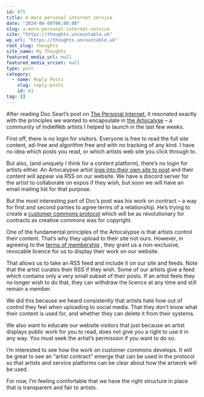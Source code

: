 ```yaml
---
id: 875
title: A more personal internet service
date: "2024-08-08T06:00:00"
slug: a-more-personal-internet-service
site: "https://thoughts.uncountable.uk"
wp_url: "https://thoughts.uncountable.uk"
root_slug: thoughts
site_name: My Thoughts
featured_media_url: null
featured_media_srcset: null
type: post
category:
  - name: Reply Posts
    slug: reply-posts
    id: 61
tag: []
---
```



<p>After reading Doc Searl&#8217;s post on <a href="https://doc.searls.com/2024/06/30/the-personal-internet/">The Personal Internet</a>, it resonated exactly with the principles we wanted to encapsulate in <a href="https://artocalypse.org/">the Artocalyse</a> &#8211; a community of IndieWeb artists I helped to launch in the last few weeks.</p>



<p>First off, there is no login for visitors.  Everyone is free to read the full site content, ad-free and algorithm free and with no tracking of any kind.  I have no idea which posts you read, or which artists web site you click through to.</p>



<p>But also, (and uniquely I think for a content platform), there&#8217;s no login for artists either.  An Artocalypse artist <a href="https://the.artocalypse.org/how-do-i-post-to-the-artocalypse/">logs into their own site to post</a> and their content will appear via RSS on our website.  We have a discord server for the artist to collaborate on expos if they wish, but soon we will have an email mailing list for that purpose.</p>



<p>But the most interesting part of Doc&#8217;s post was his work on contract &#8211; a way for first and second parties to agree terms of a relationship.  He&#8217;s trying to create a <a href="https://customercommons.org/">customer commons protocol</a> which will be as revolutionary for contracts as creative commons was for copyright.</p>



<p>One of the fundamental principles of the Artocalypse is that artists control their content.  That&#8217;s why they upload to their site not ours.  However, in agreeing to the <a href="https://the.artocalypse.org/terms-of-membership/">terms of membership</a> , they grant us a non-exclusive, revocable licence for us to display their work on our website.</p>



<p>That allows us to take an RSS feed and include it on our site and feeds.  Note that the artist curates their RSS if they wish.  Some of our artists give a feed which contains only a very small subset of their posts. If an artist feels they no longer wish to do that, they can withdraw the licence at any time and still remain a member.</p>



<p>We did this because we heard consistently that artists hate how out of control they feel when uploading to social media.  That they don&#8217;t know what their content is used for, and whether they can delete it from their systems.</p>



<p>We also want to educate our website visitors that just because an artist displays public work for you to read, does not give you a right to use it in any way.  You must seek the artist&#8217;s permission if you want to do so. </p>



<p>I&#8217;m interested to see how the work on customer commons develops.  It will be great to see an &#8220;artist contract&#8221; emerge that can be used in the protocol so that artists and service platforms can be clear about how the artwork will be used.</p>



<p>For now, I&#8217;m feeling comfortable that we have the right structure in place that is transparent and fair to artists.</p>



<p> </p>
